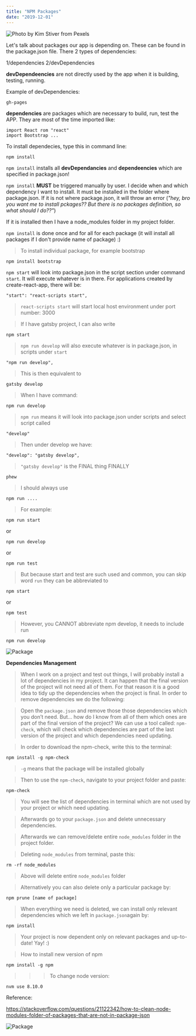 ```yaml
---
title: "NPM Packages"
date: "2019-12-01"
---
```


![](https://i.imgur.com/xa1x0Gq.jpg "Photo by Kim Stiver from Pexels")

Let's talk about packages our app is depending on. These can be found in the package.json file. There 2 types of dependencies:

1/dependencies
2/devDependencies

**devDependeencies** are not directly used by the app when it is building, testing, running. 

Example of devDependencies:
```
gh-pages
```

**dependencies** are packages which are necessary to build, run, test the APP. They are most of the time imported like: 
```
import React rom "react"
import Bootstrap ...
```

To install dependecies, type this in command line:
```
npm install
```

<code>npm install</code> installs all **devDependancies** and **dependeencies** which are specified in package.json!

<code>npm install</code> **MUST** be triggered manually by user. I decide when and which dependency I want to install. It must be installed in the folder where package.json. If it is not where package.json, it will throw an error (*"hey, bro you want me to install pckages?? But there is no packages definition, so what should I do??"*)

If it is installed then I have a node_modules folder in my project folder.

<code>npm install</code> is done once and for all for each package (it will install all packages if I don't provide name of package) :)

> To install individual package, for example bootstrap
```
npm install bootstrap
```

<code>npm start</code> will look into package.json in the script section under command <code>start</code>. It will execute whatever is in there. For applications created by create-react-app, there will be:
```
"start": "react-scripts start",
```

><code>react-scripts start</code> will start local host environment under port number: 3000

> If I have gatsby project, I can also write
```
npm start
```

> <code>npm run develop</code> will also execute whatever is in package.json, in scripts under <code>start</code>
```
"npm run develop",
```

> This is then equivalent to
```
gatsby develop
```

> When I have command:
```
npm run develop
```

> <code>npm run</code> means it will look into package.json under scripts and select script called
```
"develop"
```

> Then under develop we have:
```
"develop": "gatsby develop",
```

> <code>"gatsby develop"</code> is the FINAL thing FINALLY
```
phew
```

> I should always use 
```
npm run ....
```

> For example:
```
npm run start
```

or
```
npm run develop
```

or 
```
npm run test
```

> But because start and test are such used and common, you can skip word <code>run</code> they can be abbreviated to
```
npm start
```

or
```
npm test
```

> However, you CANNOT abbreviate npm develop, it needs to include run
```
npm run develop
```

![Package](https://i.imgur.com/G6XuINT.jpg "Photo by Pixabay from Pexels")

**Dependencies Management**

> When I work on a project and test out things, I will probably install a lot of dependencies in my project. It can happen that the final version of the project will not need all of them. For that reason it is a good idea to tidy up the dependencies when the project is final. In order to remove dependencies we do the following:

> Open the <code>package.json</code> and remove those those dependencies which you don’t need. But... how do I know from all of them which ones are part of the final version of the project? We can use a tool called: <code>npm-check</code>, which will check which dependencies are part of the last  version of the project and which dependencies need updating. 

> In order to download the npm-check, write this to the terminal:
```
npm install -g npm-check
```

> <code>-g</code> means that the package will be installed globally

> Then to use the <code>npm-check</code>, navigate to your project folder and paste:
```
npm-check
```

> You will see the list of dependencies in terminal which are not used by your project or which need updating.

> Afterwards go to your <code>package.json</code> and delete unnecessary dependencies.

> Afterwards we can remove/delete entire <code>node_modules</code> folder in the project folder. 

> Deleting <code>node_modules</code> from terminal, paste this:
```
rm -rf node_modules
```
> Above will delete entire <code>node_modules</code> folder

> Alternatively you can also delete only a particular package by:
```
npm prune [name of package]
```

> When everything we need is deleted, we can install only relevant dependencies which we left in <code>package.json</code>again by:
```
npm install
```

> Your project is now dependent only on relevant packages and up-to-date! Yay! :)


> How to install new version of npm
```
npm install -g npm

```

>>> To change node version:
```
nvm use 8.10.0
```

Reference:

https://stackoverflow.com/questions/21122342/how-to-clean-node-modules-folder-of-packages-that-are-not-in-package-json

![Package](https://i.imgur.com/Y5egUqF.jpg "Photo by freestocks.org from Pexels")